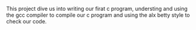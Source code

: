 This project dive us into writing our firat c program, understing and using the gcc compiler
 to compile our c program and using the  alx betty style to  check our code.

